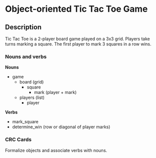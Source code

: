 # Object-oriented Tic Tac Toe Game

## Description

Tic Tac Toe is a 2-player board game played on a 3x3 grid. Players take turns marking a square. The first player to mark 3 squares in a row wins.

### Nouns and verbs

**Nouns**
- game
  - board (grid)
    - square
      - mark (player + mark)
  - players (list)
    - player

**Verbs**
- mark_square
- determine_win (row or diagonal of player marks)

### CRC Cards

Formalize objects and associate verbs with nouns.
